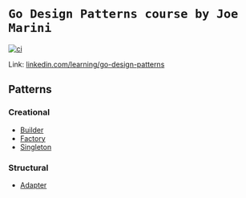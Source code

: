 # `Go Design Patterns course by Joe Marini`

[![ci](https://github.com/flowck/go-design-patterns/actions/workflows/ci.yml/badge.svg)](https://github.com/flowck/go-design-patterns/actions/workflows/ci.yml)

Link: [linkedin.com/learning/go-design-patterns](https://www.linkedin.com/learning/go-design-patterns)

## Patterns

### Creational

- [Builder](./patterns/creational/builder)
- [Factory](./patterns/creational/factory)
- [Singleton](./patterns/creational/singleton)

### Structural

- [Adapter](./patterns/structural/adapter)